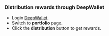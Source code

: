 
### Distribution rewards through DeepWallet
- Login [DeepWallet](https://wallet.shentu.technology/login).
- Switch to **portfolio** page.
- Click the **distribution** button to get rewards.
